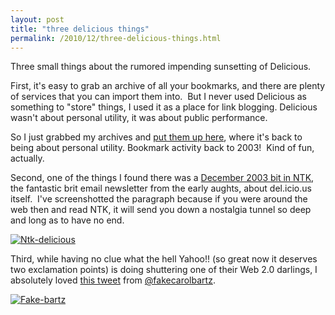 ```yaml
---
layout: post
title: "three delicious things"
permalink: /2010/12/three-delicious-things.html
---
```


<p>Three small things about the rumored impending sunsetting of Delicious.</p>
<p>First, it&#39;s easy to grab an archive of all your bookmarks, and there are plenty of services that you can import them into. &#0160;But I never used Delicious as something to &quot;store&quot; things, I used it as a place for link blogging. Delicious wasn&#39;t about personal utility, it was about public performance.</p>
<p>So I just grabbed my archives and <a href="http://stuff.sippey.com/bookmarks/" target="_self">put them up here</a>, where it&#39;s back to being about personal utility. Bookmark activity back to 2003! &#0160;Kind of fun, actually.</p>
<p>Second, one of the things I found there was a <a href="http://www.ntk.net/2003/12/05/#TRACKING" target="_self">December 2003 bit in NTK</a>, the fantastic brit email newsletter from the early aughts, about del.icio.us itself. &#0160;I&#39;ve screenshotted the paragraph because if you were around the web then and read NTK, it will send you down a nostalgia tunnel so deep and long as to have no end.</p>
<p><a href="http://sippey.typepad.com/.a/6a00d8341c4f5f53ef0147e0c66385970b-pi" style="display: inline;"><img alt="Ntk-delicious" class="asset  asset-image at-xid-6a00d8341c4f5f53ef0147e0c66385970b" src="https://sippey.typepad.com/.a/6a00d8341c4f5f53ef0147e0c66385970b-500wi" title="Ntk-delicious" /></a></p>
<p>Third, while having no clue what the hell Yahoo!! (so great now it deserves two exclamation points) is doing shuttering one of their Web 2.0 darlings, I absolutely loved <a href="http://twitter.com/#!/fakecarolbartz/status/15508907745087488" target="_self">this tweet</a> from <a href="http://twitter.com/fakecarolbartz" target="_self">@fakecarolbartz</a>.</p>
<p><a href="http://sippey.typepad.com/.a/6a00d8341c4f5f53ef0148c6d061e5970c-pi" style="display: inline;"><img alt="Fake-bartz" class="asset  asset-image at-xid-6a00d8341c4f5f53ef0148c6d061e5970c" src="https://sippey.typepad.com/.a/6a00d8341c4f5f53ef0148c6d061e5970c-500wi" title="Fake-bartz" /></a> <br /><br /></p>


